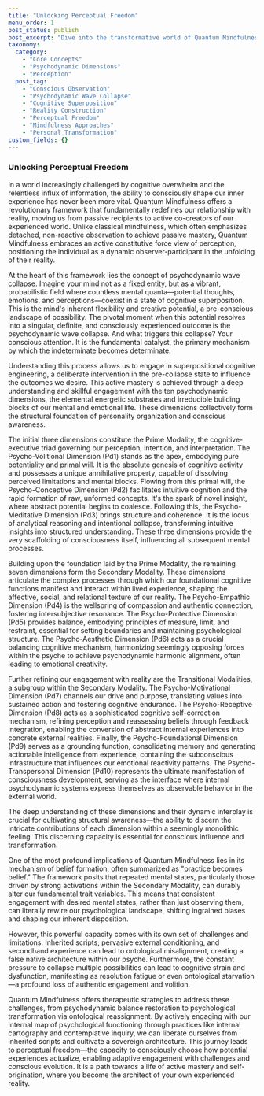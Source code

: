 ```yaml
---
title: "Unlocking Perceptual Freedom"
menu_order: 1
post_status: publish
post_excerpt: "Dive into the transformative world of Quantum Mindfulness, a framework that empowers you to actively shape your experienced reality. Discover how conscious attention triggers the psychodynamic wave collapse, turning potential mental states into definitive experiences. This approach moves beyond passive observation to cultivate active mastery over your inner and outer worlds."
taxonomy:
  category:
    - "Core Concepts"
    - "Psychodynamic Dimensions"
    - "Perception"
  post_tag:
    - "Conscious Observation"
    - "Psychodynamic Wave Collapse"
    - "Cognitive Superposition"
    - "Reality Construction"
    - "Perceptual Freedom"
    - "Mindfulness Approaches"
    - "Personal Transformation"
custom_fields: {}
---
```


### Unlocking Perceptual Freedom

In a world increasingly challenged by cognitive overwhelm and the relentless influx of information, the ability to consciously shape our inner experience has never been more vital. Quantum Mindfulness offers a revolutionary framework that fundamentally redefines our relationship with reality, moving us from passive recipients to active co-creators of our experienced world. Unlike classical mindfulness, which often emphasizes detached, non-reactive observation to achieve passive mastery, Quantum Mindfulness embraces an active constitutive force view of perception, positioning the individual as a dynamic observer-participant in the unfolding of their reality.

At the heart of this framework lies the concept of psychodynamic wave collapse. Imagine your mind not as a fixed entity, but as a vibrant, probabilistic field where countless mental quanta—potential thoughts, emotions, and perceptions—coexist in a state of cognitive superposition. This is the mind's inherent flexibility and creative potential, a pre-conscious landscape of possibility. The pivotal moment when this potential resolves into a singular, definite, and consciously experienced outcome is the psychodynamic wave collapse. And what triggers this collapse? Your conscious attention. It is the fundamental catalyst, the primary mechanism by which the indeterminate becomes determinate.

Understanding this process allows us to engage in superpositional cognitive engineering, a deliberate intervention in the pre-collapse state to influence the outcomes we desire. This active mastery is achieved through a deep understanding and skillful engagement with the ten psychodynamic dimensions, the elemental energetic substrates and irreducible building blocks of our mental and emotional life. These dimensions collectively form the structural foundation of personality organization and conscious awareness.

The initial three dimensions constitute the Prime Modality, the cognitive-executive triad governing our perception, intention, and interpretation. The Psycho-Volitional Dimension (Pd1) stands as the apex, embodying pure potentiality and primal will. It is the absolute genesis of cognitive activity and possesses a unique annihilative property, capable of dissolving perceived limitations and mental blocks. Flowing from this primal will, the Psycho-Conceptive Dimension (Pd2) facilitates intuitive cognition and the rapid formation of raw, unformed concepts. It's the spark of novel insight, where abstract potential begins to coalesce. Following this, the Psycho-Meditative Dimension (Pd3) brings structure and coherence. It is the locus of analytical reasoning and intentional collapse, transforming intuitive insights into structured understanding. These three dimensions provide the very scaffolding of consciousness itself, influencing all subsequent mental processes.

Building upon the foundation laid by the Prime Modality, the remaining seven dimensions form the Secondary Modality. These dimensions articulate the complex processes through which our foundational cognitive functions manifest and interact within lived experience, shaping the affective, social, and relational texture of our reality. The Psycho-Empathic Dimension (Pd4) is the wellspring of compassion and authentic connection, fostering intersubjective resonance. The Psycho-Protective Dimension (Pd5) provides balance, embodying principles of measure, limit, and restraint, essential for setting boundaries and maintaining psychological structure. The Psycho-Aesthetic Dimension (Pd6) acts as a crucial balancing cognitive mechanism, harmonizing seemingly opposing forces within the psyche to achieve psychodynamic harmonic alignment, often leading to emotional creativity.

Further refining our engagement with reality are the Transitional Modalities, a subgroup within the Secondary Modality. The Psycho-Motivational Dimension (Pd7) channels our drive and purpose, translating values into sustained action and fostering cognitive endurance. The Psycho-Receptive Dimension (Pd8) acts as a sophisticated cognitive self-correction mechanism, refining perception and reassessing beliefs through feedback integration, enabling the conversion of abstract internal experiences into concrete external realities. Finally, the Psycho-Foundational Dimension (Pd9) serves as a grounding function, consolidating memory and generating actionable intelligence from experience, containing the subconscious infrastructure that influences our emotional reactivity patterns. The Psycho-Transpersonal Dimension (Pd10) represents the ultimate manifestation of consciousness development, serving as the interface where internal psychodynamic systems express themselves as observable behavior in the external world.

The deep understanding of these dimensions and their dynamic interplay is crucial for cultivating structural awareness—the ability to discern the intricate contributions of each dimension within a seemingly monolithic feeling. This discerning capacity is essential for conscious influence and transformation.

One of the most profound implications of Quantum Mindfulness lies in its mechanism of belief formation, often summarized as "practice becomes belief." The framework posits that repeated mental states, particularly those driven by strong activations within the Secondary Modality, can durably alter our fundamental trait variables. This means that consistent engagement with desired mental states, rather than just observing them, can literally rewire our psychological landscape, shifting ingrained biases and shaping our inherent disposition.

However, this powerful capacity comes with its own set of challenges and limitations. Inherited scripts, pervasive external conditioning, and secondhand experience can lead to ontological misalignment, creating a false native architecture within our psyche. Furthermore, the constant pressure to collapse multiple possibilities can lead to cognitive strain and dysfunction, manifesting as resolution fatigue or even ontological starvation—a profound loss of authentic engagement and volition.

Quantum Mindfulness offers therapeutic strategies to address these challenges, from psychodynamic balance restoration to psychological transformation via ontological reassignment. By actively engaging with our internal map of psychological functioning through practices like internal cartography and contemplative inquiry, we can liberate ourselves from inherited scripts and cultivate a sovereign architecture. This journey leads to perceptual freedom—the capacity to consciously choose how potential experiences actualize, enabling adaptive engagement with challenges and conscious evolution. It is a path towards a life of active mastery and self-origination, where you become the architect of your own experienced reality.